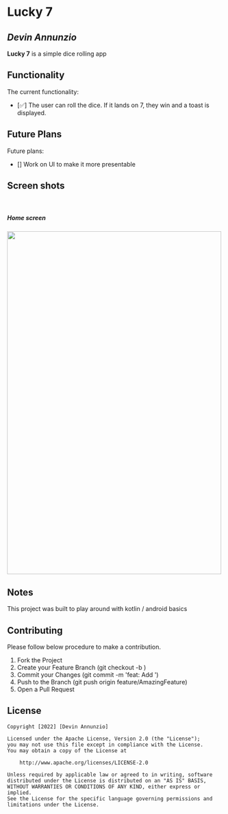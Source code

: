 # Lucky 7

## *Devin Annunzio*

**Lucky 7** is a simple dice rolling app

## Functionality

The current functionality:
* [✅] The user can roll the dice.  If it lands on 7, they win and a toast is displayed.

## Future Plans
Future plans:
* [] Work on UI to make it more presentable


## Screen shots

</br>
<h5>Home screen</h5>
<img src="" width="500" height="800">


</br>




## Notes
This project was built to play around with kotlin / android basics


## Contributing

Please follow below procedure to make a contribution.

1. Fork the Project
2. Create your Feature Branch (git checkout -b <featurename>)
3. Commit your Changes (git commit -m 'feat: Add <featurename>')
4. Push to the Branch (git push origin feature/AmazingFeature)
5. Open a Pull Request



## License

    Copyright [2022] [Devin Annunzio]

    Licensed under the Apache License, Version 2.0 (the "License");
    you may not use this file except in compliance with the License.
    You may obtain a copy of the License at

        http://www.apache.org/licenses/LICENSE-2.0

    Unless required by applicable law or agreed to in writing, software
    distributed under the License is distributed on an "AS IS" BASIS,
    WITHOUT WARRANTIES OR CONDITIONS OF ANY KIND, either express or implied.
    See the License for the specific language governing permissions and
    limitations under the License.
